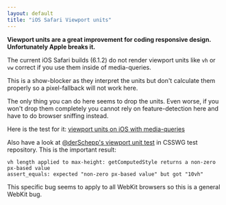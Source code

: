 ```yaml
---
layout: default
title: "iOS Safari Viewport units"
---
```


**Viewport units are a great improvement for coding responsive design. Unfortunately Apple breaks it.**

The current iOS Safari builds (6.1.2) do not render viewport units like `vh` or `vw` correct if you use them inside of media-queries.

This is a show-blocker as they interpret the units but don't calculate them properly so a pixel-fallback will not work here. 

The only thing you can do here seems to drop the units. Even worse, if you won't drop them completely you cannot rely on feature-detection here and have to do browser sniffing instead.

Here is the test for it: [viewport units on iOS with media-queries]()

Also have a look at [@derSchepp's viewport unit test](http://hg.csswg.org/test/raw-file/e0275ecc7fb5/contributors/christianschaefer/submitted/css3-values/viewport-units-css2-001.html) in CSSWG  test repository. This is the important result:

	vh length applied to max-height: getComputedStyle returns a non-zero px-based value	
	assert_equals: expected "non-zero px-based value" but got "10vh"

This specific bug seems to apply to all WebKit browsers so this is a general WebKit bug.